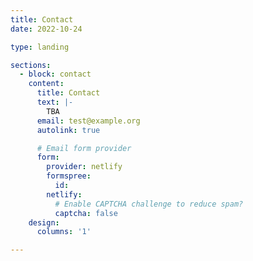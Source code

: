 ```yaml
---
title: Contact
date: 2022-10-24

type: landing

sections:
  - block: contact
    content:
      title: Contact
      text: |-
        TBA
      email: test@example.org
      autolink: true

      # Email form provider
      form:
        provider: netlify
        formspree:
          id:
        netlify:
          # Enable CAPTCHA challenge to reduce spam?
          captcha: false
    design:
      columns: '1'

---
```

